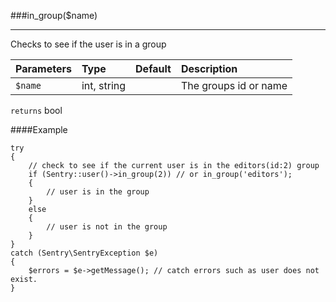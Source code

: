 <a id="in-group" href="#"></a>
###in_group($name)

----------

Checks to see if the user is in a group

Parameters                   | Type            | Default       | Description
:--------------------------- | :-------------- | :-------------- | :--------------
`$name`                      | int, string     |               | The groups id or name

`returns` bool

####Example

	try
	{
	    // check to see if the current user is in the editors(id:2) group
		if (Sentry::user()->in_group(2)) // or in_group('editors');
		{
		    // user is in the group
		}
		else
		{
		    // user is not in the group
		}
	}
	catch (Sentry\SentryException $e)
	{
	    $errors = $e->getMessage(); // catch errors such as user does not exist.
	}
